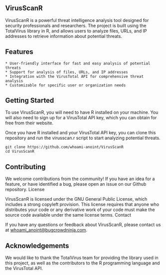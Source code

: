 ## VirusScanR
VirusScanR is a powerful threat intelligence analysis tool designed for security professionals and researchers. The project is built using the TotalVirus library in R, and allows users to analyze files, URLs, and IP addresses to retrieve information about potential threats.

## Features
    * User-friendly interface for fast and easy analysis of potential threats
    * Support for analysis of files, URLs, and IP addresses
    * Integration with the VirusTotal API for comprehensive threat analysis
    * Customizable for specific user or organization needs

## Getting Started
To use VirusScanR, you will need to have R installed on your machine. 
You will also need to sign up for a VirusTotal API key, which you can obtain for free from their website.

Once you have R installed and your VirusTotal API key, you can clone this repository and run the virusscan.r script to start analyzing potential threats.
``` 
git clone https://github.com/whoami-anoint/VirusScanR
cd VirusScanR
```

## Contributing
We welcome contributions from the community! If you have an idea for a feature, or have identified a bug, please open an issue on our Github repository.
License

VirusScanR is licensed under the GNU General Public License, which includes a strong copyleft provision. This license requires that anyone who distributes your code or any derivative work of your code must make the source code available under the same license terms.
Contact

If you have any questions or feedback about VirusScanR, please contact us at whoami_anoint@bugcrowdninja.com.

## Acknowledgements
We would like to thank the TotalVirus team for providing the library used in this project, as well as the contributors to the R programming language and the VirusTotal API.
